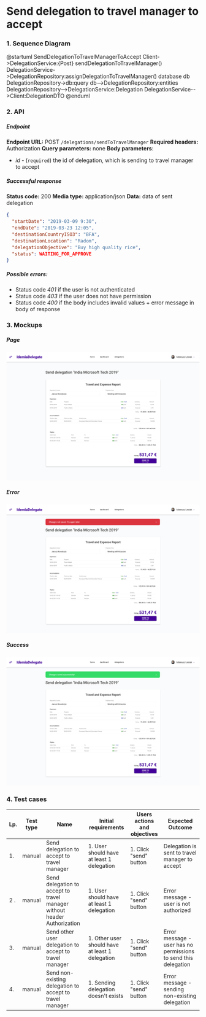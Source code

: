 # Send delegation to travel manager to accept

### 1. Sequence Diagram

@startuml SendDelegationToTravelManagerToAccept
Client->DelegationService:{Post} sendDelegationToTravelManager()
DelegationService->DelegationRepository:assignDelegationToTravelManager()
database db
DelegationRepository->db:query
db-->DelegationRepository:entities
DelegationRepository-->DelegationService:Delegation
DelegationService-->Client:DelegationDTO
@enduml

### 2. API

##### Endpoint

**Endpoint URL:** POST `/delegations/sendToTravelManager`
**Required headers:** Authorization
**Query parameters:** none
**Body parameters**:

- _id_ - (`required`) the id of delegation, which is sending to travel manager to accept

##### Successful response

**Status code:** 200
**Media type:** application/json
**Data:** data of sent delegation

```json
{
  "startDate": "2019-03-09 9:30",
  "endDate": "2019-03-23 12:05",
  "destinationCountryISO3": "BFA",
  "destinationLocation": "Radom",
  "delegationObjective": "Buy high quality rice",
  "status": WAITING_FOR_APPROVE
}
```

##### Possible errors:

- Status code _401_ if the user is not authenticated
- Status code _403_ if the user does not have permission
- Status code _400_ if the body includes invalid values + error message in body of response

### 3. Mockups

##### Page

![Page](./mockups/page.png?raw=true "Page")

##### Error

![Error](./mockups/error.png?raw=true "Error")

##### Success

![Success](./mockups/success.png?raw=true "Success")

### 4. Test cases

| Lp. | Test type | Name                                                                     | Initial requirements                            | Users actions and objectives | Expected Outcome                                                |
| --- | --------- | ------------------------------------------------------------------------ | ----------------------------------------------- | ---------------------------- | --------------------------------------------------------------- |
| 1.  | manual    | Send delegation to accept to travel manager                              | 1. User should have at least 1 delegation       | 1. Click "send" button       | Delegation is sent to travel manager to accept                  |
| 2 . | manual    | Send delegation to accept to travel manager without header Authorization | 1. User should have at least 1 delegation       | 1. Click "send" button       | Error message - user is not authorized                          |
| 3.  | manual    | Send other user delegation to accept to travel manager                   | 1. Other user should have at least 1 delegation | 1. Click "send" button       | Error message - user has no permissions to send this delegation |
| 4.  | manual    | Send non-existing delegation to accept to travel manager                 | 1. Sending delegation doesn't exists            | 1. Click "send" button       | Error message - sending non-existing delegation                 |
